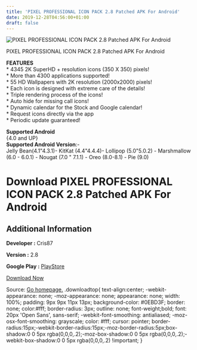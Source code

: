 ```yaml
---
title: 'PIXEL PROFESSIONAL ICON PACK 2.8 Patched APK For Android'
date: 2019-12-28T04:56:00+01:00
draft: false
---
```


![PIXEL PROFESSIONAL ICON PACK 2.8 Patched APK For Android](https://i1.wp.com/apkhome.net/wp-content/uploads/2019/11/PIXEL-PROFESSIONAL-ICON-PACK-2.8-Patched.png "PIXEL PROFESSIONAL ICON PACK 2.8 Patched APK For Android")

  

PIXEL PROFESSIONAL ICON PACK 2.8 Patched APK For Android

**FEATURES**  
\* 4345 2K SuperHD + resolution icons (350 X 350) pixels!  
\* More than 4300 applications supported!  
\* 55 HD Wallpapers with 2K resolution (2000x2000) pixels!  
\* Each icon is designed with extreme care of the details!  
\* Triple rendering process of the icons!  
\* Auto hide for missing call icons!  
\* Dynamic calendar for the Stock and Google calendar!  
\* Request icons directly via the app  
\* Periodic update guaranteed!

**Supported Android**  
{4.0 and UP}  
**Supported Android Version**:-  
Jelly Bean(4.1"4.3.1)- KitKat (4.4"4.4.4)- Lollipop (5.0"5.0.2) - Marshmallow (6.0 - 6.0.1) - Nougat (7.0 " 7.1.1) - Oreo (8.0-8.1) - Pie (9.0)

Download PIXEL PROFESSIONAL ICON PACK 2.8 Patched APK For Android
=================================================================

Additional Information
----------------------

**Developer :** Cris87

**Version :** 2.8

**Google Play :** [PlayStore](https://play.google.com/store/apps/details?id=com.cris87.pixel_professional)

  

[Download Now](https://store4app.co/post/pixel-professional-icon-pack-2-8-patched-apk-for-android_1574094755)

  
Source: [Go homepage.](https://store4app.co/post/pixel-professional-icon-pack-2-8-patched-apk-for-android_1574094755) .downloadtop{ text-align:center; -webkit-appearance: none; -moz-appearance: none; appearance: none; width: 100%; padding: 9px 9px 11px 13px; background-color: #0EBD3F; border: none; color:#fff; border-radius: 3px; outline: none; font-weight;bold; font: 20px 'Open Sans', sans-serif; -webkit-font-smoothing: antialiased; -moz-osx-font-smoothing: grayscale; color: #fff; cursor: pointer; border-radius:15px;-webkit-border-radius:15px;-moz-border-radius:5px;box-shadow:0 0 5px rgba(0,0,0,.2);-moz-box-shadow:0 0 5px rgba(0,0,0,.2);-webkit-box-shadow:0 0 5px rgba(0,0,0,.2) !important; }
